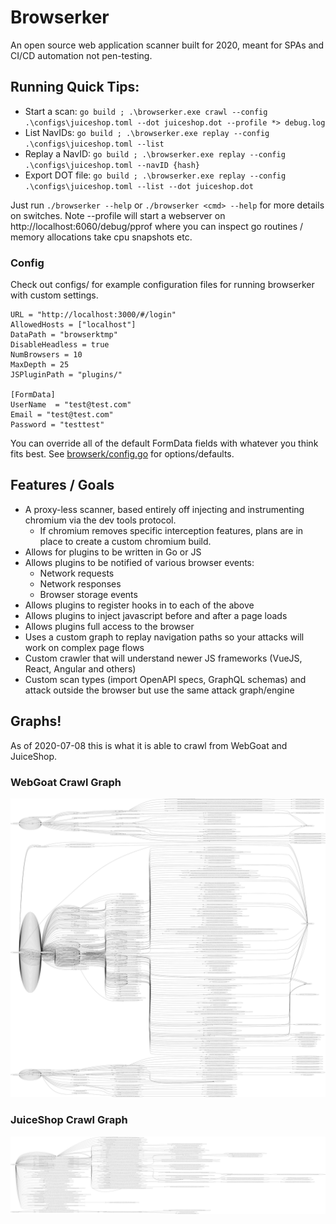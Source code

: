 # Browserker

An open source web application scanner built for 2020, meant for SPAs and CI/CD automation not pen-testing.

## Running Quick Tips:

- Start a scan: `go build ; .\browserker.exe crawl --config .\configs\juiceshop.toml --dot juiceshop.dot --profile *> debug.log`
- List NavIDs: `go build ; .\browserker.exe replay --config .\configs\juiceshop.toml --list`
- Replay a NavID: `go build ; .\browserker.exe replay --config .\configs\juiceshop.toml --navID {hash}`
- Export DOT file: `go build ; .\browserker.exe replay --config .\configs\juiceshop.toml --list --dot juiceshop.dot`

Just run `./browserker --help` or `./browserker <cmd> --help` for more details on switches. Note --profile will start a webserver on http://localhost:6060/debug/pprof where you can inspect go routines / memory allocations take cpu snapshots etc.

### Config

Check out configs/ for example configuration files for running browserker with custom settings.

```
URL = "http://localhost:3000/#/login"
AllowedHosts = ["localhost"]
DataPath = "browserktmp"
DisableHeadless = true
NumBrowsers = 10
MaxDepth = 25
JSPluginPath = "plugins/"

[FormData]
UserName  = "test@test.com"
Email = "test@test.com"
Password = "testtest"
```

You can override all of the default FormData fields with whatever you think fits best. See [browserk/config.go](browserk/config.go) for options/defaults.

## Features / Goals

- A proxy-less scanner, based entirely off injecting and instrumenting chromium via the dev tools protocol.
  - If chromium removes specific interception features, plans are in place to create a custom chromium build.
- Allows for plugins to be written in Go or JS
- Allows plugins to be notified of various browser events:
  - Network requests
  - Network responses
  - Browser storage events
- Allows plugins to register hooks in to each of the above
- Allows plugins to inject javascript before and after a page loads
- Allows plugins full access to the browser
- Uses a custom graph to replay navigation paths so your attacks will work on complex page flows
- Custom crawler that will understand newer JS frameworks (VueJS, React, Angular and others)
- Custom scan types (import OpenAPI specs, GraphQL schemas) and attack outside the browser but use the same attack graph/engine

## Graphs!

As of 2020-07-08 this is what it is able to crawl from WebGoat and JuiceShop.

### WebGoat Crawl Graph

![WebGoat](docs/webgoat.svg)

### JuiceShop Crawl Graph

![JuiceShop](docs/juiceshop.svg)
